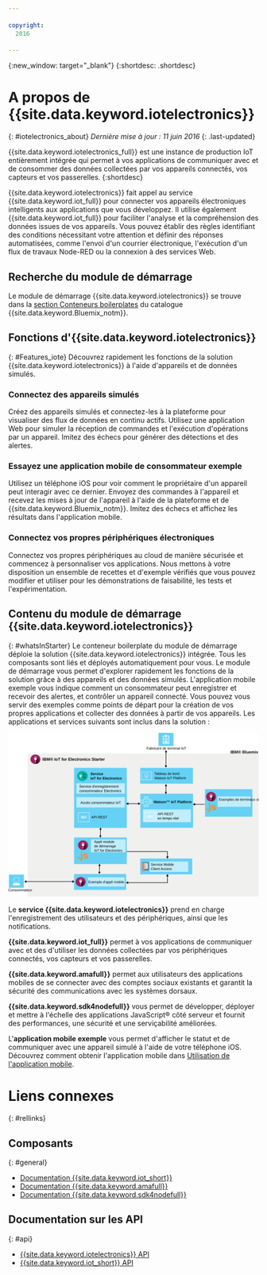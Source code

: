 ```yaml
---

copyright:
  2016

---
```


{:new_window: target="_blank"}
{:shortdesc: .shortdesc}

# A propos de {{site.data.keyword.iotelectronics}}
{: #iotelectronics_about}
*Dernière mise à jour : 11 juin 2016*
{: .last-updated}

{{site.data.keyword.iotelectronics_full}} est une instance de
production IoT entièrement intégrée qui permet à vos applications de
communiquer avec et de consommer des données collectées par vos
appareils connectés, vos capteurs et vos passerelles.
{:shortdesc}

{{site.data.keyword.iotelectronics}} fait appel au service
{{site.data.keyword.iot_full}} pour connecter vos appareils
électroniques intelligents aux applications que vous développez. Il utilise
également {{site.data.keyword.iot_full}} pour faciliter l'analyse et la
compréhension des données issues de vos appareils. Vous pouvez établir des
règles identifiant des conditions nécessitant votre attention et définir des
réponses automatisées, comme l'envoi d'un courrier électronique, l'exécution
d'un flux de travaux Node-RED ou la connexion à des services Web.  

## Recherche du module de démarrage

Le module de démarrage {{site.data.keyword.iotelectronics}} se trouve dans la
[section
Conteneurs boilerplates](https://console.{DomainName}/catalog/starters/iot-for-electronics-starter/) du catalogue {{site.data.keyword.Bluemix_notm}}.

## Fonctions d'{{site.data.keyword.iotelectronics}}
{: #Features_iote}
Découvrez rapidement les fonctions de la solution
{{site.data.keyword.iotelectronics}} à l'aide d'appareils et de
données simulés.

### Connectez des appareils simulés
Créez des appareils simulés et connectez-les à la plateforme pour
visualiser des flux de données en continu actifs. Utilisez une application Web
pour simuler la réception de commandes et l'exécution
d'opérations par un appareil. Imitez des échecs pour générer des détections et
des alertes.

### Essayez une application mobile de consommateur exemple
Utilisez un téléphone iOS pour voir comment le propriétaire d'un
appareil peut interagir avec ce dernier. Envoyez des commandes à l'appareil et
recevez les mises à jour de l'appareil à l'aide de la plateforme
et de {{site.data.keyword.Bluemix_notm}}. Imitez des échecs et affichez
les résultats dans l'application mobile.

### Connectez vos propres périphériques électroniques
Connectez vos propres périphériques au cloud de manière sécurisée et
commencez à personnaliser vos applications. Nous mettons à votre disposition un
ensemble de recettes et d'exemple vérifiés que vous pouvez modifier et utiliser pour les démonstrations de faisabilité, les tests et l'expérimentation.

## Contenu du module de démarrage {{site.data.keyword.iotelectronics}}
{: #whatsInStarter}
Le conteneur boilerplate du module de démarrage déploie la solution
{{site.data.keyword.iotelectronics}} intégrée.  Tous les composants
sont liés et déployés automatiquement pour vous. Le module de démarrage vous
permet d'explorer rapidement les fonctions de la solution grâce à des
appareils et des données simulés. L'application mobile exemple vous
indique comment un consommateur peut enregistrer et recevoir des alertes, et contrôler un appareil connecté. Vous
pouvez vous servir des exemples comme points de départ pour la création de vos propres applications et collecter des données à partir de vos appareils. Les
applications et services suivants sont inclus dans la solution :

![Architecture d'{{site.data.keyword.iotelectronics}}](images/IoT4E_architecture.svg "Architecture d'{{site.data.keyword.iotelectronics}}")

Le **service {{site.data.keyword.iotelectronics}}** prend en charge
l'enregistrement des utilisateurs et des périphériques, ainsi que les notifications.

**{{site.data.keyword.iot_full}}** permet à
vos applications de communiquer avec et des d'utiliser les données collectées
par vos périphériques connectés, vos capteurs et vos passerelles.

<!-- **{{site.data.keyword.iotrtinsights_full}}** enables you to enrich and monitor data from your devices, visualize what's happening now, and respond to emerging conditions by using automated actions. -->

**{{site.data.keyword.amafull}}** permet aux
utilisateurs des applications mobiles de se connecter avec des comptes sociaux
existants et garantit la sécurité des communications avec les systèmes
dorsaux.

**{{site.data.keyword.sdk4nodefull}}**
vous permet de développer, déployer et mettre à l'échelle des applications
JavaScript&reg; côté serveur et fournit des performances, une sécurité et une
serviçabilité améliorées.

L'**application mobile exemple** vous permet
d'afficher le statut et de communiquer avec une appareil simulé à l'aide de
votre téléphone iOS. Découvrez comment obtenir l'application mobile dans [Utilisation de l'application mobile](iotelectronics_config_mobile.html).

# Liens connexes
{: #rellinks}
## Composants
{: #general}
* [Documentation {{site.data.keyword.iot_short}}](https://new-console.ng.bluemix.net/docs/services/IoT/index.html#gettingstartedtemplate)
* [Documentation {{site.data.keyword.amafull}}](https://new-console.ng.bluemix.net/docs/services/mobileaccess/index.html)
* [Documentation {{site.data.keyword.sdk4nodefull}}](https://new-console.ng.bluemix.net/docs/runtimes/nodejs/index.html#nodejs_runtime)


## Documentation sur les API
{: #api}
*  [{{site.data.keyword.iotelectronics}} API](http://ibmiotforelectronics.mybluemix.net/public/iot4eregistrationapi.html)  
*  [{{site.data.keyword.iot_short}} API](https://developer.ibm.com/iotfoundation/recipes/api-documentation/)

